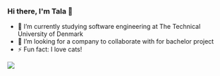 ### Hi there, I'm Tala 👋
- 🌱 I’m currently studying software engineering at The Technical University of Denmark 
- 👯 I’m looking for a company to collaborate with for bachelor project 
- ⚡ Fun fact: I love cats! 

<!--
**talaaz/talaaz** is a ✨ _special_ ✨ repository because its `README.md` (this file) appears on your GitHub profile.

Here are some ideas to get you started:

- 🔭 I’m currently working on ...
- 🌱 I’m currently learning ...
- 👯 I’m looking to collaborate on ...
- 🤔 I’m looking for help with ...
- 💬 Ask me about ...
- 📫 How to reach me: ...
- 😄 Pronouns: ...
- ⚡ Fun fact: ...
-->
![](http://i.imgur.com/6lKC0.gif)
